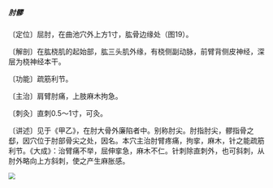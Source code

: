 ##### 肘髎

〔定位〕屈肘，在曲池穴外上方1寸，肱骨边缘处（图19）。

〔解剖〕在肱桡肌的起始部，肱三头肌外缘，有桡侧副动脉，前臂背侧皮神经，深层为桡神经本干。

〔功能〕疏筋利节。

〔主治〕肩臂肘痛，上肢麻木拘急。

〔刺灸〕直刺0.5〜1寸，可灸。

〔讲述〕见于《甲乙》，在肘大骨外廉陷者中。别称肘尖。肘指肘尖，髎指骨之郄，因穴位于肘部骨尖之处，因名。本穴主治肘臂疼痛，拘挛，麻木，针之能疏筋利节。《大成》：治臂痛不举，屈伸挛急，麻木不仁。针刺除直刺外，也可斜刺，从肘外略向上方斜刺，使之产生麻胀感。

<img src="img/图19.jpg" style="zoom:80%;" />
